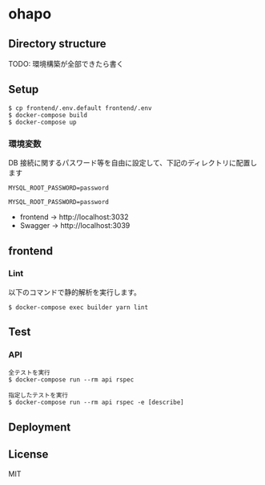 # ohapo

## Directory structure

TODO: 環境構築が全部できたら書く

## Setup

```
$ cp frontend/.env.default frontend/.env
$ docker-compose build
$ docker-compose up
```

### 環境変数

DB 接続に関するパスワード等を自由に設定して、下記のディレクトリに配置します

```/.env
MYSQL_ROOT_PASSWORD=password
```

```/api/src/.env
MYSQL_ROOT_PASSWORD=password
```

- frontend -> http://localhost:3032
- Swagger -> http://localhost:3039

## frontend

### Lint

以下のコマンドで静的解析を実行します。

```
$ docker-compose exec builder yarn lint
```

## Test

### API

```
全テストを実行
$ docker-compose run --rm api rspec

指定したテストを実行
$ docker-compose run --rm api rspec -e [describe]
```

## Deployment

## License

MIT
